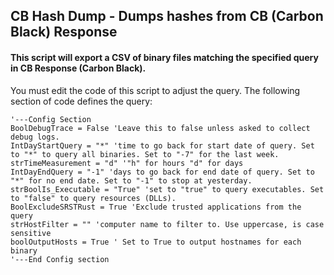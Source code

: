 ## CB Hash Dump - Dumps hashes from CB (Carbon Black) Response
#### This script will export a CSV of binary files matching the specified query in CB Response (Carbon Black).

You must edit the code of this script to adjust the query. The following section of code defines the query:

```
'---Config Section
BoolDebugTrace = False 'Leave this to false unless asked to collect debug logs.
IntDayStartQuery = "*" 'time to go back for start date of query. Set to "*" to query all binaries. Set to "-7" for the last week.
strTimeMeasurement = "d" '"h" for hours "d" for days
IntDayEndQuery = "-1" 'days to go back for end date of query. Set to "*" for no end date. Set to "-1" to stop at yesterday.
strBoolIs_Executable = "True" 'set to "true" to query executables. Set to "false" to query resources (DLLs).
BoolExcludeSRSTRust = True 'Exclude trusted applications from the query
strHostFilter = "" 'computer name to filter to. Use uppercase, is case sensitive 
boolOutputHosts = True ' Set to True to output hostnames for each binary
'---End Config section
```

